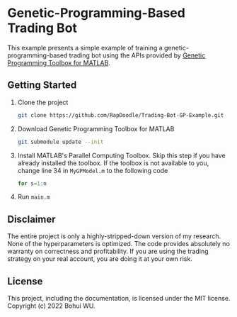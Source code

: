 # Genetic-Programming-Based Trading Bot
This example presents a simple example of training a genetic-programming-based trading bot using the APIs provided by [Genetic Programming Toolbox for MATLAB](https://github.com/RapDoodle/Genetic-Programming-MATLAB).

## Getting Started
1. Clone the project
    ```bash
    git clone https://github.com/RapDoodle/Trading-Bot-GP-Example.git
    ```

1. Download Genetic Programming Toolbox for MATLAB
    ```bash
    git submodule update --init
    ```

1. Install MATLAB's Parallel Computing Toolbox. Skip this step if you have already installed the toolbox. If the toolbox is not available to you, change line 34 in `MyGPModel.m` to the following code
    ```matlab
    for s=1:n
    ```

1. Run `main.m`

## Disclaimer
The entire project is only a highly-stripped-down version of my research. None of the hyperparameters is optimized. The code provides absolutely no warranty on correctness and profitability. If you are using the trading strategy on your real account, you are doing it at your own risk.

## License
This project, including the documentation, is licensed under the MIT license. Copyright (c) 2022 Bohui WU.